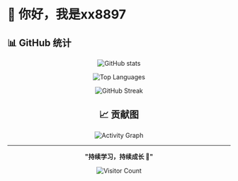 # 👋 你好，我是xx8897

## 📊 GitHub 统计

<div align="center">

![GitHub stats](https://github-readme-stats.vercel.app/api?username=xx8897&show_icons=true&theme=tokyonight&hide_border=true&count_private=true)

![Top Languages](https://github-readme-stats.vercel.app/api/top-langs/?username=xx8897&layout=compact&theme=tokyonight&hide_border=true)

![GitHub Streak](https://github-readme-streak-stats.herokuapp.com/?user=xx8897&theme=tokyonight&hide_border=true)



## 📈 贡献图

![Activity Graph](https://activity-graph.herokuapp.com/graph?username=xx8897&theme=tokyo-night&hide_border=true&area=true)


---

<div align="center">

**"持续学习，持续成长 🚀"**

![Visitor Count](https://komarev.com/ghpvc/?username=xx8897&color=brightgreen&style=flat-square&label=访问量)

</div>
